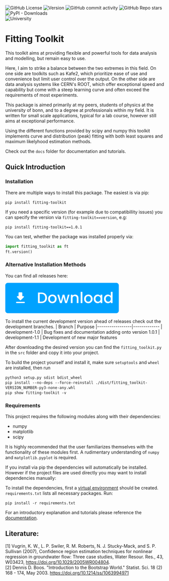 ![GitHub License](https://img.shields.io/github/license/davidkowalk/fitting_toolkit)
![Version](https://img.shields.io/badge/version-1.0.3-green)
![GitHub commit activity](https://img.shields.io/github/commit-activity/m/davidkowalk/fitting_toolkit)
![GitHub Repo stars](https://img.shields.io/github/stars/davidkowalk/fitting_toolkit?style=flat&label=github%20stars)
![PyPI - Downloads](https://img.shields.io/pypi/dm/fitting-toolkit?label=pip%20installs)\
![University](https://img.shields.io/badge/Univeristy_of_Bonn-brown)



# Fitting Toolkit
This toolkit aims at providing flexible and powerful tools for data analysis and modelling, but remain easy to use.

Here, I aim to strike a balance between the two extremes in this field. On one side are toolkits such as Kafe2, which prioritize ease of use and convenience but limit user control over the output. On the other side are data analysis systems like CERN's ROOT, which offer exceptional speed and capability but come with a steep learning curve and often exceed the requirements of most experiments.

This package is aimed primarily at my peers, students of physics at the university of bonn, and to a degree at professionals within my field. It is written for small scale applications, typical for a lab course, however still aims at exceptional performance.

Using the different functions provided by scipy and numpy this toolkit implements curve and distribution (peak) fitting with both least squares and maximum likelyhood estimation methods.

Check out the `docs` folder for documentation and tutorials.

## Quick Introduction

### Installation

There are multiple ways to install this package. The easiest is via pip:
```
pip install fitting-toolkit
```
If you need a specific version (for example due to compatibillity issues) you can specify the version via `fitting-toolkit==version`, e.g:
```
pip install fitting-toolkit==1.0.1
```

You can test, whether the package was installed properly via:
```py
import fitting_toolkit as ft
ft.version()
```

### Alternative Installation Methods

You can find all releases here: 

<a href= "https://github.com/davidkowalk/fitting_toolkit/releases">![Download](./docs/img/download.svg)</a>

To install the current development version ahead of releases check out the development branches.
| Branch          | Purpose
|-----------------|-------------
| development-1.0 | Bug fixes and documentation adding onto version 1.0.1
| development-1.1 | Development of new major features

After downloading the desired version you can find the `fitting_toolkit.py` in the `src` folder and copy it into your project.

To build the project yourself and install it, make sure `setuptools` and `wheel` are installed, then run
```
python3 setup.py sdist bdist_wheel
pip install --no-deps --force-reinstall ./dist/fitting_toolkit-VERSION_NUMBER-py3-none-any.whl 
pip show fitting-toolkit -v
```

### Requirements
This project requires the following modules along with their dependencies:
- numpy
- matplotlib
- scipy

It is highly recommended that the user familiarizes themselves with the functionality of these modules first. A rudimentary understanding of `numpy` and `matplotlib.pyplot` is required.

If you install via pip the dependencies will automatically be installed. However if the project files are used directly you may want to install dependencies manually:

To install the dependencies, first a [virtual environment](https://docs.python.org/3/library/venv.html) should be created. `requirements.txt` lists all necessary packages. Run:
```
pip install -r requirements.txt
```

For an introductory explanation and tutorials please reference the [documentation](./docs/manual%20and%20instructions/README.md).

## Literature:
[1] Vugrin, K. W., L. P. Swiler, R. M. Roberts, N. J. Stucky-Mack, and S. P. Sullivan (2007), Confidence region estimation techniques for nonlinear regression in groundwater flow: Three case studies, Water Resour. Res., 43, W03423, https://doi.org/10.1029/2005WR004804. \
[2] Dennis D. Boos. "Introduction to the Bootstrap World." Statist. Sci. 18 (2) 168 - 174, May 2003. https://doi.org/10.1214/ss/1063994971